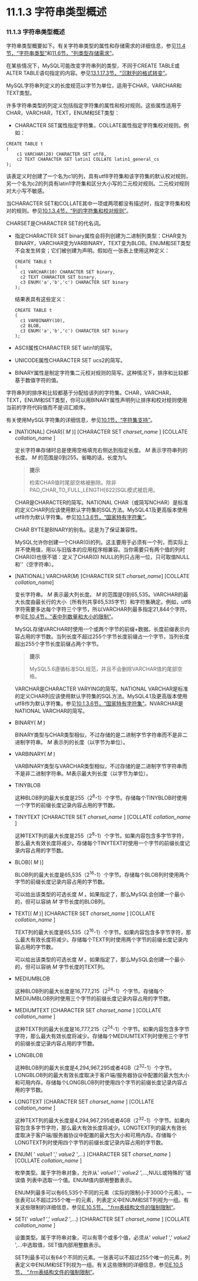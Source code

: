 # 11.1.3 字符串类型概述

### 11.1.3 字符串类型概述

字符串类型概要如下。有关字符串类型的属性和存储需求的详细信息，参见[11.4节，“字符串类型”][11.04.00]和[11.6节，“列类型存储需求”][11.06.00]。

在某些情况下，MySQL可能改变字符串列的类型，不同于CREATE TABLE或ALTER TABLE语句指定的内容。参见[13.1.17.3节，“沉默列的格式转变”][13.01.17.03]。

MySQL字符串列定义的长度规范以字节为单位，适用于CHAR，VARCHAR和TEXT类型。

许多字符串类型的列定义包括指定字符集的属性和校对规则。这些属性适用于CHAR，VARCHAR，TEXT，ENUM和SET类型：

* CHARACTER SET属性指定字符集，COLLATE属性指定字符集校对规则。例如：

```
CREATE TABLE t
(
    c1 VARCHAR(20) CHARACTER SET utf8,
    c2 TEXT CHARACTER SET latin1 COLLATE latin1_general_cs
);
```

该表定义时创建了一个名为c1的列，具有utf8字符集和该字符集的默认校对规则，另一个名为c2的列具有latin1字符集和区分大小写的二元校对规则。二元校对规则对大小写不敏感。

当CHARACTER SET和COLLATE其中一项或两项都没有描述时，指定字符集和校对的规则。参见[10.1.3.4节，“列的字符集和校对规则”][10.01.03.04]。

CHARSET是CHARACTER SET的代名词。

* 指定CHARACTER SET binary属性会将列创建为二进制列类型：CHAR变为BINARY，VARCHAR变为VARBINARY，TEXT变为BLOB。ENUM和SET类型不会发生转变；它们被创建为声明。假如在一张表上使用这种定义：

    ````
    CREATE TABLE t
    (
      c1 VARCHAR(10) CHARACTER SET binary,
      c2 TEXT CHARACTER SET binary,
      c3 ENUM('a','b','c') CHARACTER SET binary
    );
    ````

    结果表具有这些定义：

    ```
    CREATE TABLE t
    (
      c1 VARBINARY(10),
      c2 BLOB,
      c3 ENUM('a','b','c') CHARACTER SET binary
    );
    ```

* ASCII属性CHARACTER SET latin1的简写。

* UNICODE属性CHARACTER SET ucs2的简写。

* BINARY属性是制定字符集二元校对规则的简写。这种情况下，排序和比较都基于数值字符的值。

字符串列的排序和比较都基于分配给该列的字符集。CHAR，VARCHAR，TEXT，ENUM和SET类型，你可以用BINARY属性声明列让排序和校对规则使用当前的字符代码值而不是词汇顺序。

有关使用MySQL字符集的详细信息，参见[10.1节，“字符集支持”][10.01.00]。

* [NATIONAL] CHAR[( *M* )] [CHARACTER SET  *charset\_name* ] [COLLATE
 *collation\_name* ]

    定长字符串存储时总是使用空格填充右侧达到指定长度。 *M* 表示字符串列的长度。 *M* 的范围是0到255。省略的话，长度为1。

    > **提示**
    > 
    > 检索CHAR值时尾部空格被删除。除非PAD\_CHAR\_TO\_FULL\_LENGTH[622]SQL模式被启用。

    CHAR是CHARACTER的简写。NATIONAL CHAR（或简写NCHAR）是标准的定义CHAR列应该使用默认字符集的SQL方法。MySQL4.1及更高版本使用utf8作为默认字符集。参见[10.1.3.6节，“国家特有字符集”][10.01.03.06]。

    CHAR BYTE是BINARY的别名。这是为了保证兼容性。

    MySQL允许你创建一个CHAR(0)的列。这主要用于必须有一个列，而实际上并不使用值，用以与旧版本的应用程序相兼容。当你需要只有两个值的列时CHAR(0)也很不错：定义了CHAR(0) NULL的列只占用一位，只可取值NULL和''（空字符串）。

* [NATIONAL] VARCHAR(*M*) [CHARACTER SET *charset\_name*] [COLLATE
*collation\_name*]

    变长字符串。 *M* 表示最大列长度。 *M* 的范围是0到65,535。VARCHAR的最大长度由最长行的大小（所有列共享65,535字节）和字符集确定。例如，utf8字符需要多达每个字符三个字节，所以VARCHAR列最多指定21,844个字符。参见[E.10.4节，“表中列数量和大小的限制”][E.10.04]。

    MySQL存储VARCHAR时使用一个或两个字节的前缀+数据。长度前缀表示内容占用的字节数。当列长度不超过255个字节长度前缀占一个字节，当列长度超出255个字节长度前缀占两个字节。

    > **提示**
    > 
    > MySQL5.6遵循标准SQL规范，并且不会删除VARCHAR值的尾部空格。

    VARCHAR是CHARACTER VARYING的简写。NATIONAL VARCHAR是标准的定义CHAR列应该使用默认字符集的SQL方法。MySQL4.1及更高版本使用utf8作为默认字符集。参见[10.1.3.6节，“国家特有字符集”][10.01.03.06]。NVARCHAR是NATIONAL VARCHAR的简写。

* BINARY( *M* )

    BINARY类型与CHAR类型相似，不过存储的是二进制字节字符串而不是非二进制字符串。 *M* 表示列的长度（以字节为单位）。

* VARBINARY( *M* )

    VARBINARY类型与VARCHAR类型相似，不过存储的是二进制字节字符串而不是非二进制字符串。M表示最大列长度（以字节为单位）。

* TINYBLOB

    这种BLOB列的最大长度是255（2<sup>8</sup>-1）个字节。存储每个TINYBLOB时使用一个字节的前缀长度记录内容占用的字节数。

* TINYTEXT [CHARACTER SET  *charset\_name* ] [COLLATE  *collation\_name* ]

    这种TEXT列的最大长度是255（2<sup>8</sup>-1）个字节。如果内容包含多字节字符，那么最大有效长度将减少。存储每个TINYTEXT时使用一个字节的前缀长度记录内容占用的字节数。

* BLOB[( *M* )]

    BLOB列的最大长度是65,535（2<sup>16</sup>-1）个字节。存储每个BLOB列时使用两个字节的前缀长度记录内容占用的字节数。

    可以给出该类型的可选长度 *M* 。如果指定了，那么MySQL会创建一个最小的，但可以容纳 *M* 字节长度的BLOB列。

* TEXT[( *M* )] [CHARACTER SET  *charset\_name* ] [COLLATE  *collation\_name* ]

    TEXT列的最大长度是65,535（2<sup>16</sup>-1）个字节。如果内容包含多字节字符，那么最大有效长度将减少。存储每个TEXT列时使用两个字节的前缀长度记录内容占用的字节数。

    可以给出该类型的可选长度 *M* 。如果指定了，那么MySQL会创建一个最小的，但可以容纳 *M* 字节长度的TEXT列。

* MEDIUMBLOB

    这种BLOB列的最大长度是16,777,215（2<sup>24</sup>-1）个字节。存储每个MEDIUMBLOB列时使用三个字节的前缀长度记录内容占用的字节数。

* MEDIUMTEXT [CHARACTER SET  *charset\_name* ] [COLLATE  *collation\_name* ]

    这种TEXT列的最大长度是16,777,215（2<sup>24</sup>-1）个字节。如果内容包含多字节字符，那么最大有效长度将减少。存储每个MEDIUMTEXT列时使用三个字节的前缀长度记录内容占用的字节数。

* LONGBLOB

    这种BLOB列的最大长度是4,294,967,295或者4GB（2<sup>32</sup>-1）个字节。LONGBLOB列的最大有效长度取决于客户端/服务器协议中配置的最大包大小和可用内存。存储每个LONGBLOB列时使用四个字节的前缀长度记录内容占用的字节数。

* LONGTEXT [CHARACTER SET  *charset\_name* ] [COLLATE  *collation\_name* ]

    这种TEXT列的最大长度是4,294,967,295或者4GB（2<sup>32</sup>-1）个字节。如果内容包含多字节字符，那么最大有效长度将减少。LONGTEXT列的最大有效长度取决于客户端/服务器协议中配置的最大包大小和可用内存。存储每个LONGTEXT列时使用四个字节的前缀长度记录内容占用的字节数。

* ENUM( ' *value1* ',' *value2* ',...) [CHARACTER SET  *charset\_name* ] [COLLATE  *collation\_name* ]

    枚举类型。属于字符串对象，允许从' *value1* ',' *value2* ',...,NULL或特殊的''错误值 列表中选取一个值。ENUM值内部用整数表示。

    ENUM列最多可以有65,535个不同的元素（实际的限制小于3000个元素）。一张表可以不超过255个唯一的元素，列表定义中ENUM和SET列视为一组。有关这些限制的详细信息，参见[E.10.5节， “.frm表结构文件的强制限制”][E.10.05]。

* SET(' *value1* ',' *value2* ',...) [CHARACTER SET  *charset\_name* ] [COLLATE  *collation\_name* ]

    设置类型。属于字符串对象，可以有零个或多个值，必须从' *value1* ',' *value2* ',...中选取值，SET值内部用整数表示。

    SET列最多可以有64个不同的元素。一张表可以不超过255个唯一的元素，列表定义中ENUM和SET列视为一组。有关这些限制的详细信息，参见[E.10.5节， “.frm表结构文件的强制限制”][E.10.05]。


[11.04.00]: 11.04.00_String_Types.md
[11.06.00]: 11.06.00_Data_Type_Storage_Requirements.md
[10.01.00]: ../Chapter_10/10.01.00_Character_Set_Support.md
[10.01.03.04]: ../Chapter_10/10.01.03_Specifying_Character_Sets_and_Collations.md#10.01.03.04
[10.01.03.06]: ../Chapter_10/10.01.03_Specifying_Character_Sets_and_Collations.md#10.01.03.06
[13.01.17.03]: ../Chapter_13/13.01.17_CREATE_TABLE_Syntax.md#13.01.17.03
[E.10.04]: ../Appendix_E/E.10.04_Limits_on_Table_Column_Count_and_Row_Size.md
[E.10.05]: ../Appendix_E/E.10.05_Limits_Imposed_by_.frm_File_Structure.md